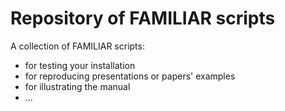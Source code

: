 Repository of FAMILIAR scripts 
======

A collection of FAMILIAR scripts:
 * for testing your installation 
 * for reproducing presentations or papers' examples
 * for illustrating the manual
 * ... 
 
